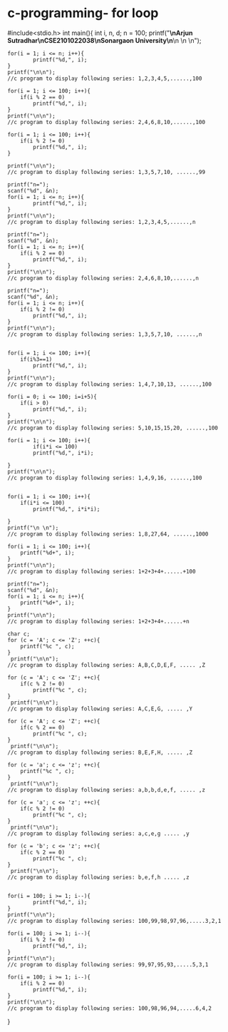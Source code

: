 # c-programming- for loop

#include<stdio.h>
int main(){
    int i, n, d;
    n = 100;
    printf("******************************************************************************\nArjun Sutradhar\nCSE2101022038\nSonargaon University\n******************************************************************************\n \n \n");

    for(i = 1; i <= n; i++){
            printf("%d,", i);
    }
    printf("\n\n");
    //c program to display following series: 1,2,3,4,5,......,100

    for(i = 1; i <= 100; i++){
        if(i % 2 == 0)
            printf("%d,", i);
    }
    printf("\n\n");
    //c program to display following series: 2,4,6,8,10,......,100

    for(i = 1; i <= 100; i++){
        if(i % 2 != 0)
            printf("%d,", i);
    }

    printf("\n\n");
    //c program to display following series: 1,3,5,7,10, ......,99

    printf("n=");
    scanf("%d", &n);
    for(i = 1; i <= n; i++){
            printf("%d,", i);
    }
    printf("\n\n");
    //c program to display following series: 1,2,3,4,5,......,n

    printf("n=");
    scanf("%d", &n);
    for(i = 1; i <= n; i++){
        if(i % 2 == 0)
            printf("%d,", i);
    }
    printf("\n\n");
    //c program to display following series: 2,4,6,8,10,......,n

    printf("n=");
    scanf("%d", &n);
    for(i = 1; i <= n; i++){
        if(i % 2 != 0)
            printf("%d,", i);
    }
    printf("\n\n");
    //c program to display following series: 1,3,5,7,10, ......,n


    for(i = 1; i <= 100; i++){
        if(i%3==1)
            printf("%d,", i);
    }
    printf("\n\n");
    //c program to display following series: 1,4,7,10,13, ......,100

    for(i = 0; i <= 100; i=i+5){
        if(i > 0)
            printf("%d,", i);
    }
    printf("\n\n");
    //c program to display following series: 5,10,15,15,20, ......,100

    for(i = 1; i <= 100; i++){
            if(i*i <= 100)
            printf("%d,", i*i);

    }
    printf("\n\n");
    //c program to display following series: 1,4,9,16, ......,100


    for(i = 1; i <= 100; i++){
        if(i*i <= 100)
            printf("%d,", i*i*i);

    }
    printf("\n \n");
    //c program to display following series: 1,8,27,64, ......,1000

    for(i = 1; i <= 100; i++){
        printf("%d+", i);
    }
    printf("\n\n");
    //c program to display following series: 1+2+3+4+......+100

    printf("n=");
    scanf("%d", &n);
    for(i = 1; i <= n; i++){
        printf("%d+", i);
    }
    printf("\n\n");
    //c program to display following series: 1+2+3+4+......+n

    char c;
    for (c = 'A'; c <= 'Z'; ++c){
        printf("%c ", c);
    }
     printf("\n\n");
    //c program to display following series: A,B,C,D,E,F, ..... ,Z

    for (c = 'A'; c <= 'Z'; ++c){
        if(c % 2 != 0)
            printf("%c ", c);
    }
     printf("\n\n");
    //c program to display following series: A,C,E,G, ..... ,Y

    for (c = 'A'; c <= 'Z'; ++c){
        if(c % 2 == 0)
            printf("%c ", c);
    }
     printf("\n\n");
    //c program to display following series: B,E,F,H, ..... ,Z

    for (c = 'a'; c <= 'z'; ++c){
        printf("%c ", c);
    }
     printf("\n\n");
    //c program to display following series: a,b,b,d,e,f, ..... ,z

    for (c = 'a'; c <= 'z'; ++c){
        if(c % 2 != 0)
            printf("%c ", c);
    }
     printf("\n\n");
    //c program to display following series: a,c,e,g ..... ,y

    for (c = 'b'; c <= 'z'; ++c){
        if(c % 2 == 0)
            printf("%c ", c);
    }
     printf("\n\n");
    //c program to display following series: b,e,f,h ..... ,z


    for(i = 100; i >= 1; i--){
            printf("%d,", i);
    }
    printf("\n\n");
    //c program to display following series: 100,99,98,97,96,.....3,2,1

    for(i = 100; i >= 1; i--){
        if(i % 2 != 0)
            printf("%d,", i);
    }
    printf("\n\n");
    //c program to display following series: 99,97,95,93,.....5,3,1

    for(i = 100; i >= 1; i--){
        if(i % 2 == 0)
            printf("%d,", i);
    }
    printf("\n\n");
    //c program to display following series: 100,98,96,94,.....6,4,2

}
